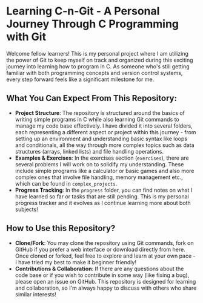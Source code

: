 # Learning C-n-Git - A Personal Journey Through C Programming with Git

Welcome fellow learners! This is my personal project where I am utilizing the power of Git to keep myself on track and organized during this exciting journey into learning how to program in C. As someone who's still getting familiar with both programming concepts and version control systems, every step forward feels like a significant milestone for me.

## What You Can Expect From This Repository:
- **Project Structure**: The repository is structured around the basics of writing simple programs in C while also learning Git commands to manage my code base effectively. I have divided it into several folders, each representing a different aspect or project within this journey - from setting up an environment and understanding basic syntax like loops and conditionals, all the way through more complex topics such as data structures (arrays, linked lists) and file handling operations. 
- **Examples & Exercises**: In the exercises section (`exercises`), there are several problems I will work on to solidify my understanding. These include simple programs like a calculator or basic games and also more complex ones that involve file handling, memory management etc., which can be found in `complex_projects`.
- **Progress Tracking**: In the `progress` folder, you can find notes on what I have learned so far or tasks that are still pending. This is my personal progress tracker and it evolves as I continue learning more about both subjects! 

## How to Use this Repository?
- **Clone/Fork**: You may clone the repository using Git commands, fork on GitHub if you prefer a web interface or download directly from here. Once cloned or forked, feel free to explore and learn at your own pace - I have tried my best to make it beginner friendly! 
- **Contributions & Collaboration**: If there are any questions about the code base or if you wish to contribute in some way (like fixing a bug), please open an issue on GitHub. This repository is designed for learning and collaboration, so I'm always happy to discuss with others who share similar interests!

